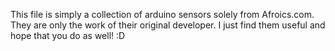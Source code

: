 This file is simply a collection of arduino sensors solely from Afroics.com. They are only the work of their original developer. 
I just find them useful and hope that you do as well! :D
